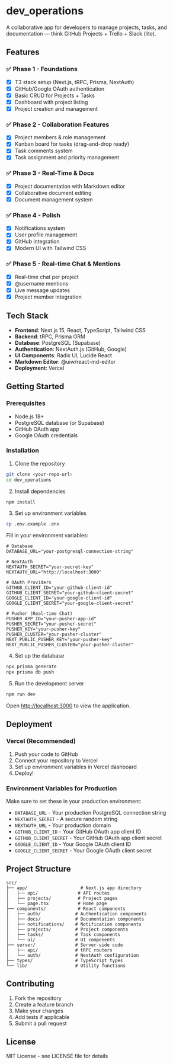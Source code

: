# dev_operations

A collaborative app for developers to manage projects, tasks, and documentation — think GitHub Projects + Trello + Slack (lite).

## Features

### ✅ Phase 1 - Foundations
- [x] T3 stack setup (Next.js, tRPC, Prisma, NextAuth)
- [x] GitHub/Google OAuth authentication
- [x] Basic CRUD for Projects + Tasks
- [x] Dashboard with project listing
- [x] Project creation and management

### ✅ Phase 2 - Collaboration Features
- [x] Project members & role management
- [x] Kanban board for tasks (drag-and-drop ready)
- [x] Task comments system
- [x] Task assignment and priority management

### ✅ Phase 3 - Real-Time & Docs
- [x] Project documentation with Markdown editor
- [x] Collaborative document editing
- [x] Document management system

### ✅ Phase 4 - Polish
- [x] Notifications system
- [x] User profile management
- [x] GitHub integration
- [x] Modern UI with Tailwind CSS

### ✅ Phase 5 - Real-time Chat & Mentions
- [x] Real-time chat per project
- [x] @username mentions
- [x] Live message updates
- [x] Project member integration

## Tech Stack

- **Frontend**: Next.js 15, React, TypeScript, Tailwind CSS
- **Backend**: tRPC, Prisma ORM
- **Database**: PostgreSQL (Supabase)
- **Authentication**: NextAuth.js (GitHub, Google)
- **UI Components**: Radix UI, Lucide React
- **Markdown Editor**: @uiw/react-md-editor
- **Deployment**: Vercel

## Getting Started

### Prerequisites

- Node.js 18+ 
- PostgreSQL database (or Supabase)
- GitHub OAuth app
- Google OAuth credentials

### Installation

1. Clone the repository
```bash
git clone <your-repo-url>
cd dev_operations
```

2. Install dependencies
```bash
npm install
```

3. Set up environment variables
```bash
cp .env.example .env
```

Fill in your environment variables:
```env
# Database
DATABASE_URL="your-postgresql-connection-string"

# NextAuth
NEXTAUTH_SECRET="your-secret-key"
NEXTAUTH_URL="http://localhost:3000"

# OAuth Providers
GITHUB_CLIENT_ID="your-github-client-id"
GITHUB_CLIENT_SECRET="your-github-client-secret"
GOOGLE_CLIENT_ID="your-google-client-id"
GOOGLE_CLIENT_SECRET="your-google-client-secret"

# Pusher (Real-time Chat)
PUSHER_APP_ID="your-pusher-app-id"
PUSHER_SECRET="your-pusher-secret"
PUSHER_KEY="your-pusher-key"
PUSHER_CLUSTER="your-pusher-cluster"
NEXT_PUBLIC_PUSHER_KEY="your-pusher-key"
NEXT_PUBLIC_PUSHER_CLUSTER="your-pusher-cluster"
```

4. Set up the database
```bash
npx prisma generate
npx prisma db push
```

5. Run the development server
```bash
npm run dev
```

Open [http://localhost:3000](http://localhost:3000) to view the application.

## Deployment

### Vercel (Recommended)

1. Push your code to GitHub
2. Connect your repository to Vercel
3. Set up environment variables in Vercel dashboard
4. Deploy!

### Environment Variables for Production

Make sure to set these in your production environment:

- `DATABASE_URL` - Your production PostgreSQL connection string
- `NEXTAUTH_SECRET` - A secure random string
- `NEXTAUTH_URL` - Your production domain
- `GITHUB_CLIENT_ID` - Your GitHub OAuth app client ID
- `GITHUB_CLIENT_SECRET` - Your GitHub OAuth app client secret
- `GOOGLE_CLIENT_ID` - Your Google OAuth client ID
- `GOOGLE_CLIENT_SECRET` - Your Google OAuth client secret

## Project Structure

```
src/
├── app/                    # Next.js app directory
│   ├── api/               # API routes
│   ├── projects/          # Project pages
│   └── page.tsx           # Home page
├── components/            # React components
│   ├── auth/             # Authentication components
│   ├── docs/             # Documentation components
│   ├── notifications/    # Notification components
│   ├── projects/         # Project components
│   ├── tasks/            # Task components
│   └── ui/               # UI components
├── server/               # Server-side code
│   ├── api/              # tRPC routers
│   └── auth/             # NextAuth configuration
├── types/                # TypeScript types
└── lib/                  # Utility functions
```

## Contributing

1. Fork the repository
2. Create a feature branch
3. Make your changes
4. Add tests if applicable
5. Submit a pull request

## License

MIT License - see LICENSE file for details